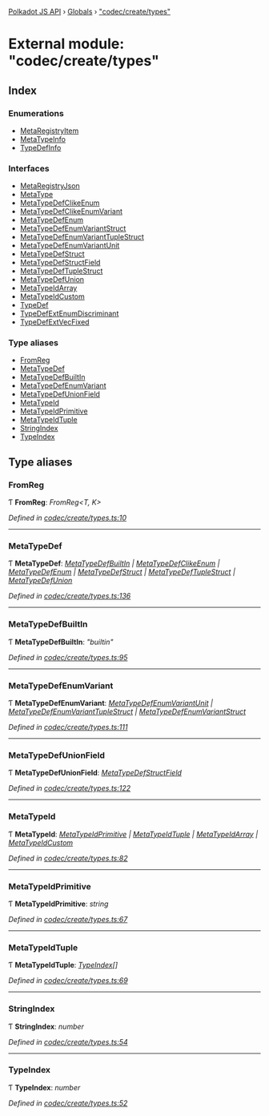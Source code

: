 [Polkadot JS API](../README.md) › [Globals](../globals.md) › ["codec/create/types"](_codec_create_types_.md)

# External module: "codec/create/types"

## Index

### Enumerations

* [MetaRegistryItem](../enums/_codec_create_types_.metaregistryitem.md)
* [MetaTypeInfo](../enums/_codec_create_types_.metatypeinfo.md)
* [TypeDefInfo](../enums/_codec_create_types_.typedefinfo.md)

### Interfaces

* [MetaRegistryJson](../interfaces/_codec_create_types_.metaregistryjson.md)
* [MetaType](../interfaces/_codec_create_types_.metatype.md)
* [MetaTypeDefClikeEnum](../interfaces/_codec_create_types_.metatypedefclikeenum.md)
* [MetaTypeDefClikeEnumVariant](../interfaces/_codec_create_types_.metatypedefclikeenumvariant.md)
* [MetaTypeDefEnum](../interfaces/_codec_create_types_.metatypedefenum.md)
* [MetaTypeDefEnumVariantStruct](../interfaces/_codec_create_types_.metatypedefenumvariantstruct.md)
* [MetaTypeDefEnumVariantTupleStruct](../interfaces/_codec_create_types_.metatypedefenumvarianttuplestruct.md)
* [MetaTypeDefEnumVariantUnit](../interfaces/_codec_create_types_.metatypedefenumvariantunit.md)
* [MetaTypeDefStruct](../interfaces/_codec_create_types_.metatypedefstruct.md)
* [MetaTypeDefStructField](../interfaces/_codec_create_types_.metatypedefstructfield.md)
* [MetaTypeDefTupleStruct](../interfaces/_codec_create_types_.metatypedeftuplestruct.md)
* [MetaTypeDefUnion](../interfaces/_codec_create_types_.metatypedefunion.md)
* [MetaTypeIdArray](../interfaces/_codec_create_types_.metatypeidarray.md)
* [MetaTypeIdCustom](../interfaces/_codec_create_types_.metatypeidcustom.md)
* [TypeDef](../interfaces/_codec_create_types_.typedef.md)
* [TypeDefExtEnumDiscriminant](../interfaces/_codec_create_types_.typedefextenumdiscriminant.md)
* [TypeDefExtVecFixed](../interfaces/_codec_create_types_.typedefextvecfixed.md)

### Type aliases

* [FromReg](_codec_create_types_.md#fromreg)
* [MetaTypeDef](_codec_create_types_.md#metatypedef)
* [MetaTypeDefBuiltIn](_codec_create_types_.md#metatypedefbuiltin)
* [MetaTypeDefEnumVariant](_codec_create_types_.md#metatypedefenumvariant)
* [MetaTypeDefUnionField](_codec_create_types_.md#metatypedefunionfield)
* [MetaTypeId](_codec_create_types_.md#metatypeid)
* [MetaTypeIdPrimitive](_codec_create_types_.md#metatypeidprimitive)
* [MetaTypeIdTuple](_codec_create_types_.md#metatypeidtuple)
* [StringIndex](_codec_create_types_.md#stringindex)
* [TypeIndex](_codec_create_types_.md#typeindex)

## Type aliases

###  FromReg

Ƭ **FromReg**: *FromReg<T, K>*

*Defined in [codec/create/types.ts:10](https://github.com/polkadot-js/api/blob/6fab577e23/packages/types/src/codec/create/types.ts#L10)*

___

###  MetaTypeDef

Ƭ **MetaTypeDef**: *[MetaTypeDefBuiltIn](_codec_create_types_.md#metatypedefbuiltin) | [MetaTypeDefClikeEnum](../interfaces/_codec_create_types_.metatypedefclikeenum.md) | [MetaTypeDefEnum](../interfaces/_codec_create_types_.metatypedefenum.md) | [MetaTypeDefStruct](../interfaces/_codec_create_types_.metatypedefstruct.md) | [MetaTypeDefTupleStruct](../interfaces/_codec_create_types_.metatypedeftuplestruct.md) | [MetaTypeDefUnion](../interfaces/_codec_create_types_.metatypedefunion.md)*

*Defined in [codec/create/types.ts:136](https://github.com/polkadot-js/api/blob/6fab577e23/packages/types/src/codec/create/types.ts#L136)*

___

###  MetaTypeDefBuiltIn

Ƭ **MetaTypeDefBuiltIn**: *"builtin"*

*Defined in [codec/create/types.ts:95](https://github.com/polkadot-js/api/blob/6fab577e23/packages/types/src/codec/create/types.ts#L95)*

___

###  MetaTypeDefEnumVariant

Ƭ **MetaTypeDefEnumVariant**: *[MetaTypeDefEnumVariantUnit](../interfaces/_codec_create_types_.metatypedefenumvariantunit.md) | [MetaTypeDefEnumVariantTupleStruct](../interfaces/_codec_create_types_.metatypedefenumvarianttuplestruct.md) | [MetaTypeDefEnumVariantStruct](../interfaces/_codec_create_types_.metatypedefenumvariantstruct.md)*

*Defined in [codec/create/types.ts:111](https://github.com/polkadot-js/api/blob/6fab577e23/packages/types/src/codec/create/types.ts#L111)*

___

###  MetaTypeDefUnionField

Ƭ **MetaTypeDefUnionField**: *[MetaTypeDefStructField](../interfaces/_codec_create_types_.metatypedefstructfield.md)*

*Defined in [codec/create/types.ts:122](https://github.com/polkadot-js/api/blob/6fab577e23/packages/types/src/codec/create/types.ts#L122)*

___

###  MetaTypeId

Ƭ **MetaTypeId**: *[MetaTypeIdPrimitive](_codec_create_types_.md#metatypeidprimitive) | [MetaTypeIdTuple](_codec_create_types_.md#metatypeidtuple) | [MetaTypeIdArray](../interfaces/_codec_create_types_.metatypeidarray.md) | [MetaTypeIdCustom](../interfaces/_codec_create_types_.metatypeidcustom.md)*

*Defined in [codec/create/types.ts:82](https://github.com/polkadot-js/api/blob/6fab577e23/packages/types/src/codec/create/types.ts#L82)*

___

###  MetaTypeIdPrimitive

Ƭ **MetaTypeIdPrimitive**: *string*

*Defined in [codec/create/types.ts:67](https://github.com/polkadot-js/api/blob/6fab577e23/packages/types/src/codec/create/types.ts#L67)*

___

###  MetaTypeIdTuple

Ƭ **MetaTypeIdTuple**: *[TypeIndex](_codec_create_types_.md#typeindex)[]*

*Defined in [codec/create/types.ts:69](https://github.com/polkadot-js/api/blob/6fab577e23/packages/types/src/codec/create/types.ts#L69)*

___

###  StringIndex

Ƭ **StringIndex**: *number*

*Defined in [codec/create/types.ts:54](https://github.com/polkadot-js/api/blob/6fab577e23/packages/types/src/codec/create/types.ts#L54)*

___

###  TypeIndex

Ƭ **TypeIndex**: *number*

*Defined in [codec/create/types.ts:52](https://github.com/polkadot-js/api/blob/6fab577e23/packages/types/src/codec/create/types.ts#L52)*
